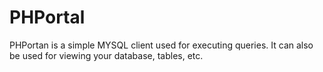 # PHPortal
PHPortan is a simple MYSQL client used for executing queries. It can also be used for viewing your database, tables, etc.
